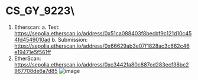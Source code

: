 # CS_GY_9223\
1)	Etherscan:
a.	Test: https://sepolia.etherscan.io/address/0x51ca088403f8becbf9c121d10c454fd4549010ad
b.	Submission:
https://sepolia.etherscan.io/address/0x66629ab3e07f1828ac3c662c46e19471e5f561ff
2)	EtherScan:  https://sepolia.etherscan.io/address/0xc3442fa80c887cd283ecf38bc2967708de6a7d85
![image](https://github.com/Roehit2001/CS_GY_9223/assets/67734478/fb25d322-f2fc-40a8-8809-14f1b1a600d4)
